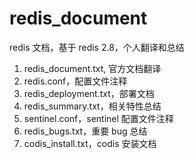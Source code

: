 # redis_document

redis 文档，基于 redis 2.8，个人翻译和总结

1. redis_document.txt, 官方文档翻译
2. redis.conf，配置文件注释
3. redis_deployment.txt，部署文档
4. redis_summary.txt，相关特性总结
5. sentinel.conf，sentinel 配置文件注释
6. redis_bugs.txt，重要 bug 总结
7. codis_install.txt，codis 安装文档

